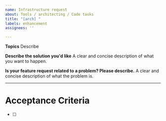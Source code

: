 ```yaml
---
name: Infrastructure request
about: Tools / architecting / Code tasks
title: "[arch] "
labels: enhancement
assignees: ''

---
```

**Topics**
Describe

**Describe the solution you'd like**
A clear and concise description of what you want to happen.

**Is your feature request related to a problem? Please describe.**
A clear and concise description of what the problem is.

---
# Acceptance Criteria

- [ ] 